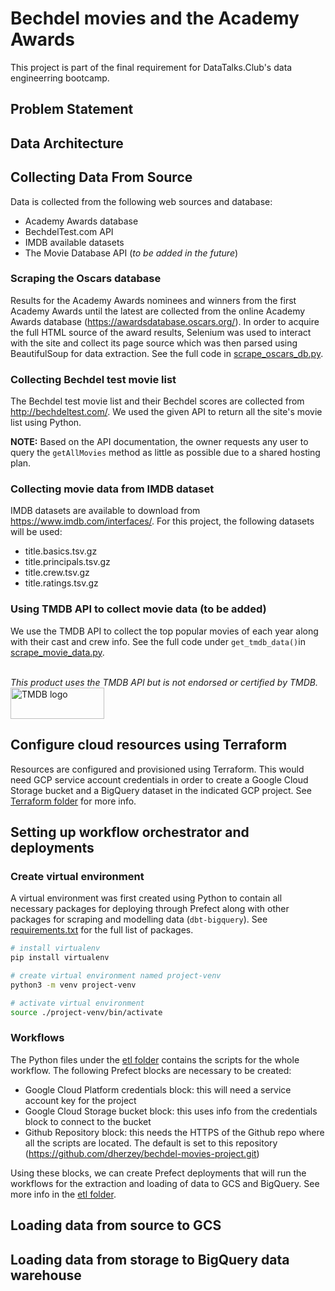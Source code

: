 # Bechdel movies and the Academy Awards
This project is part of the final requirement for DataTalks.Club's data engineerring bootcamp. 

## Problem Statement


## Data Architecture


## Collecting Data From Source
Data is collected from the following web sources and database:
- Academy Awards database
- BechdelTest.com API
- IMDB available datasets
- The Movie Database API (<i>to be added in the future</i>)

### Scraping the Oscars database
Results for the Academy Awards nominees and winners from the first Academy Awards until the latest are collected from the online Academy Awards database (https://awardsdatabase.oscars.org/). In order to acquire the full HTML source of the award results, Selenium was used to interact with the site and collect its page source which was then parsed using BeautifulSoup for data extraction. See the full code in [scrape_oscars_db.py](https://github.com/dherzey/bechdel-movies-project/blob/main/scraper/scrape_oscars_db.py).

### Collecting Bechdel test movie list
The Bechdel test movie list and their Bechdel scores are collected from http://bechdeltest.com/. We used the given API to return all the site's movie list using Python.

**NOTE:** Based on the API documentation, the owner requests any user to query the `getAllMovies` method as little as possible due to a shared hosting plan.

### Collecting movie data from IMDB dataset
IMDB datasets are available to download from https://www.imdb.com/interfaces/. For this project, the following datasets will be used:
- title.basics.tsv.gz
- title.principals.tsv.gz
- title.crew.tsv.gz
- title.ratings.tsv.gz

### Using TMDB API to collect movie data (to be added)
We use the TMDB API to collect the top popular movies of each year along with their cast and crew info. See the full code under `get_tmdb_data()`in [scrape_movie_data.py](https://github.com/dherzey/bechdel-movies-project/blob/main/scraper/scrape_movie_data.py).

<br>
<i>This product uses the TMDB API but is not endorsed or certified by TMDB.</i>
<img src="https://www.themoviedb.org/assets/2/v4/logos/v2/blue_long_2-9665a76b1ae401a510ec1e0ca40ddcb3b0cfe45f1d51b77a308fea0845885648.svg" alt="TMDB logo" style="height: 50px; width:150px"/>

## Configure cloud resources using Terraform
Resources are configured and provisioned using Terraform. This would need GCP service account credentials in order to create a Google Cloud Storage bucket and a BigQuery dataset in the indicated GCP project. See [Terraform folder](https://github.com/dherzey/bechdel-movies-project/blob/main/terraform) for more info.

## Setting up workflow orchestrator and deployments

### Create virtual environment
A virtual environment was first created using Python to contain all necessary packages for deploying through Prefect along with other packages for scraping and modelling data (`dbt-bigquery`). See [requirements.txt](https://github.com/dherzey/bechdel-movies-project/blob/main/requirements.txt) for the full list of packages.

```bash
# install virtualenv
pip install virtualenv

# create virtual environment named project-venv
python3 -m venv project-venv

# activate virtual environment
source ./project-venv/bin/activate
```

### Workflows
The Python files under the [etl folder](https://github.com/dherzey/bechdel-movies-project/blob/main/etl) contains the scripts for the whole workflow. The following Prefect blocks are necessary to be created:
- Google Cloud Platform credentials block: this will need a service account key for the project
- Google Cloud Storage bucket block: this uses info from the credentials block to connect to the bucket
- Github Repository block: this needs the HTTPS of the Github repo where all the scripts are located. The default is set to this repository (https://github.com/dherzey/bechdel-movies-project.git)

Using these blocks, we can create Prefect deployments that will run the workflows for the extraction and loading of data to GCS and BigQuery. See more info in the [etl folder](https://github.com/dherzey/bechdel-movies-project/blob/main/etl).

## Loading data from source to GCS

## Loading data from storage to BigQuery data warehouse